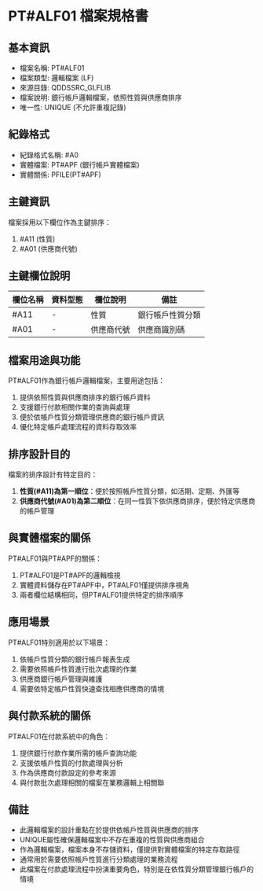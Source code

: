 # PT#ALF01 檔案規格書

## 基本資訊
- 檔案名稱: PT#ALF01
- 檔案類型: 邏輯檔案 (LF)
- 來源目錄: QDDSSRC_GLFLIB
- 檔案說明: 銀行帳戶邏輯檔案，依照性質與供應商排序
- 唯一性: UNIQUE (不允許重複記錄)

## 紀錄格式
- 紀錄格式名稱: #A0
- 實體檔案: PT#APF (銀行帳戶實體檔案)
- 實體關係: PFILE(PT#APF)

## 主鍵資訊
檔案採用以下欄位作為主鍵排序：
1. #A11 (性質)
2. #A01 (供應商代號)

## 主鍵欄位說明
| 欄位名稱 | 資料型態 | 欄位說明 | 備註 |
|---------|---------|---------|------|
| #A11 | - | 性質 | 銀行帳戶性質分類 |
| #A01 | - | 供應商代號 | 供應商識別碼 |

## 檔案用途與功能
PT#ALF01作為銀行帳戶邏輯檔案，主要用途包括：
1. 提供依照性質與供應商排序的銀行帳戶資料
2. 支援銀行付款相關作業的查詢與處理
3. 便於依帳戶性質分類管理供應商的銀行帳戶資訊
4. 優化特定帳戶處理流程的資料存取效率

## 排序設計目的
檔案的排序設計有特定目的：
1. **性質(#A11)為第一順位**：便於按照帳戶性質分類，如活期、定期、外匯等
2. **供應商代號(#A01)為第二順位**：在同一性質下依供應商排序，便於特定供應商的帳戶管理

## 與實體檔案的關係
PT#ALF01與PT#APF的關係：
1. PT#ALF01是PT#APF的邏輯檢視
2. 實體資料儲存在PT#APF中，PT#ALF01僅提供排序視角
3. 兩者欄位結構相同，但PT#ALF01提供特定的排序順序

## 應用場景
PT#ALF01特別適用於以下場景：
1. 依帳戶性質分類的銀行帳戶報表生成
2. 需要依照帳戶性質進行批次處理的作業
3. 供應商銀行帳戶管理與維護
4. 需要依特定帳戶性質快速查找相應供應商的情境

## 與付款系統的關係
PT#ALF01在付款系統中的角色：
1. 提供銀行付款作業所需的帳戶查詢功能
2. 支援依帳戶性質的付款處理與分析
3. 作為供應商付款設定的參考來源
4. 與付款批次處理相關的檔案在業務邏輯上相關聯

## 備註
- 此邏輯檔案的設計重點在於提供依帳戶性質與供應商的排序
- UNIQUE屬性確保邏輯檔案中不存在重複的性質與供應商組合
- 作為邏輯檔案，檔案本身不存儲資料，僅提供對實體檔案的特定存取路徑
- 通常用於需要依照帳戶性質進行分類處理的業務流程
- 此檔案在付款處理流程中扮演重要角色，特別是在依性質分類管理銀行帳戶的情境 